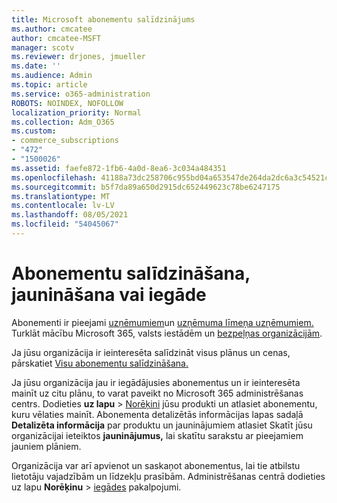```yaml
---
title: Microsoft abonementu salīdzinājums
ms.author: cmcatee
author: cmcatee-MSFT
manager: scotv
ms.reviewer: drjones, jmueller
ms.date: ''
ms.audience: Admin
ms.topic: article
ms.service: o365-administration
ROBOTS: NOINDEX, NOFOLLOW
localization_priority: Normal
ms.collection: Adm_O365
ms.custom:
- commerce_subscriptions
- "472"
- "1500026"
ms.assetid: faefe872-1fb6-4a0d-8ea6-3c034a484351
ms.openlocfilehash: 41188a73dc258706c955bd04a653547de264da2dc6a3c54521cddf82c254972a
ms.sourcegitcommit: b5f7da89a650d2915dc652449623c78be6247175
ms.translationtype: MT
ms.contentlocale: lv-LV
ms.lasthandoff: 08/05/2021
ms.locfileid: "54045067"
---
```

# <a name="compare-upgrade-or-purchase-subscriptions"></a>Abonementu salīdzināšana, jaunināšana vai iegāde
  
Abonementi ir pieejami [uzņēmumiem](https://www.microsoft.com/microsoft-365/business/compare-all-microsoft-365-business-products?tab=2&rtc=1)un [uzņēmuma līmeņa uzņēmumiem.](https://www.microsoft.com/microsoft-365/enterprise/compare-office-365-plans?rtc=1) Turklāt mācību Microsoft 365, valsts iestādēm [](https://www.microsoft.com/microsoft-365/academic/compare-office-365-education-plans?rtc=1&activetab=tab%3aprimaryr1)un [](https://www.microsoft.com/microsoft-365/government/compare-office-365-government-plans?rtc=1) [bezpeļņas organizācijām](https://www.microsoft.com/microsoft-365/nonprofit/office-365-nonprofit-plans-and-pricing?&rtc=1&activetab=tab%3aprimaryr1).
  
Ja jūsu organizācija ir ieinteresēta salīdzināt visus plānus un cenas, pārskatiet [Visu abonementu salīdzināšana.](https://www.microsoft.com/microsoft-365/enterprise/compare-office-365-plans?rtc=1)
  
Ja jūsu organizācija jau ir iegādājusies abonementus un ir ieinteresēta mainīt uz citu plānu, to varat paveikt no Microsoft 365 administrēšanas centrs. Dodieties **uz lapu** \> [Norēķini](https://go.microsoft.com/fwlink/p/?linkid=842054) jūsu produkti un atlasiet abonementu, kuru vēlaties mainīt. Abonementa detalizētās informācijas lapas sadaļā **Detalizēta informācija** par produktu un jauninājumiem atlasiet Skatīt jūsu organizācijai ieteiktos **jauninājumus,** lai skatītu sarakstu ar pieejamiem jauniem plāniem.
  
Organizācija var arī apvienot un saskaņot abonementus, lai tie atbilstu lietotāju vajadzībām un līdzekļu prasībām. Administrēšanas centrā dodieties uz lapu **Norēķinu** \> [iegādes](https://go.microsoft.com/fwlink/p/?linkid=868433) pakalpojumi. 